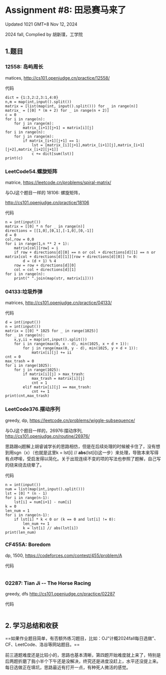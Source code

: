 # Assignment #8: 田忌赛马来了



Updated 1021 GMT+8 Nov 12, 2024

2024 fall, Complied by 胡新璞，工学院



## 1.题目



### 12558: 岛屿周⻓

matices, http://cs101.openjudge.cn/practice/12558/ 

代码

```
dict = {1:3,2:2,3:1,4:0}
n,m = map(int,input().split())
matrix = [list(map(int, input().split())) for _ in range(n)]
matrix_ = [[0] * (m + 2) for _ in range(n + 2)]
c = 0
for i in range(n):
    for j in range(m):
        matrix_[i+1][j+1] = matrix[i][j]
for i in range(n):
    for j in range(m):
        if matrix_[i+1][j+1] == 1:
            lst = [matrix_[i][j+1],matrix_[i+1][j],matrix_[i+1][j+2],matrix_[i+2][j+1]]
            c += dict[sum(lst)]
print(c)
```

 

### LeetCode54.螺旋矩阵

matrice, https://leetcode.cn/problems/spiral-matrix/

与OJ这个题目一样的 18106: 螺旋矩阵，

http://cs101.openjudge.cn/practice/18106

代码

```
n = int(input())
matrix = [[0] * n for _ in range(n)]
directions = [[1,0],[0,1],[-1,0],[0,-1]]
d = 0
col,row = 0,0
for i in range(1,n ** 2 + 1):
    matrix[col][row] = i
    if row + directions[d][0] == n or col + directions[d][1] == n or matrix[col + directions[d][1]][row + directions[d][0]] != 0:
        d = (d + 1) % 4
    row = row + directions[d][0]
    col = col + directions[d][1]
for i in range(n):
    print(" ".join(map(str, matrix[i])))
```



###  04133:垃圾炸弹

matrices, http://cs101.openjudge.cn/practice/04133/

代码

```
d = int(input())
n = int(input())
matrix = [[0] * 1025 for _ in range(1025)]
for _ in range(n):
    x,y,ii = map(int,input().split())
    for i in range(max(0, x - d), min(1025, x + d + 1)):
        for j in range(max(0, y - d), min(1025, y + d + 1)):
            matrix[i][j] += ii
cnt = 0
max_trash = 0
for i in range(1025):
    for j in range(1025):
        if matrix[i][j] > max_trash:
            max_trash = matrix[i][j]
            cnt = 1
        elif matrix[i][j] == max_trash:
            cnt += 1
print(cnt,max_trash)
```



### LeetCode376.摆动序列

greedy, dp, https://leetcode.cn/problems/wiggle-subsequence/

与OJ这个题目一样的，26976:摆动序列, http://cs101.openjudge.cn/routine/26976/

思路跟oj题解上胡睿诚学长的思路相仿，但是在后续处理的时候被卡住了，没有想到用sgn（x）（也就是这里k = lst[i] // **abs**(lst[i])这一步）来处理，导致本来写得有点啰嗦，受启发得以简化。关于出现连续不变的项的写法也参照了题解，自己写的绕来绕去绕晕了。

代码

```
n = int(input())
num = list(map(int,input().split()))
lst = [0] * (n - 1)
for i in range(n-1):
    lst[i] = num[i+1] - num[i]
k = 0
len_num = 1
for i in range(n-1):
    if lst[i] * k < 0 or (k == 0 and lst[i] != 0):
        len_num += 1
        k = lst[i] // abs(lst[i])
print(len_num)
```



### CF455A: Boredom

dp, 1500, https://codeforces.com/contest/455/problem/A

代码

```

```



### 02287: Tian Ji -- The Horse Racing

greedy, dfs http://cs101.openjudge.cn/practice/02287

代码

```

```





## 2. 学习总结和收获

==如果作业题目简单，有否额外练习题目，比如：OJ“计概2024fall每日选做”、CF、LeetCode、洛谷等网站题目。==

 

前三道题难度还是比较小的，思路也基本清晰，第四题开始难度就上来了，特别是后两题折磨了我小半个下午还是没解决，终究还是进度没赶上，水平还没提上来。每日选做正在填坑，思路最近有打开一点，有种死人微活的感觉。

 